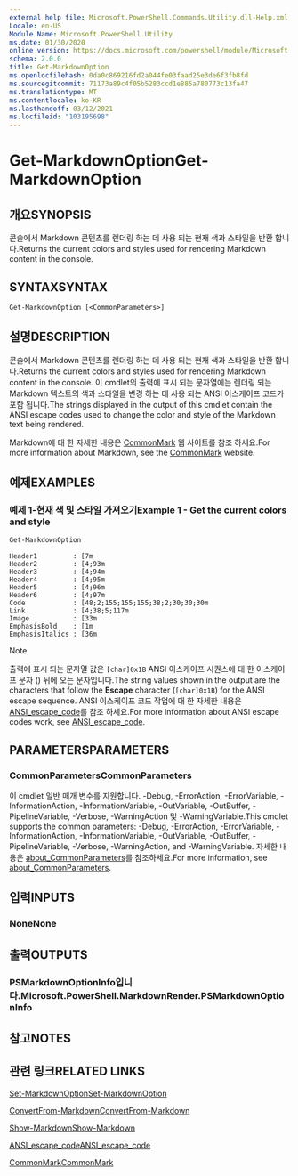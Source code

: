 ```yaml
---
external help file: Microsoft.PowerShell.Commands.Utility.dll-Help.xml
Locale: en-US
Module Name: Microsoft.PowerShell.Utility
ms.date: 01/30/2020
online version: https://docs.microsoft.com/powershell/module/Microsoft.PowerShell.Utility/Get-MarkdownOption?view=powershell-7.2&WT.mc_id=ps-gethelp
schema: 2.0.0
title: Get-MarkdownOption
ms.openlocfilehash: 0da0c869216fd2a044fe03faad25e3de6f3fb8fd
ms.sourcegitcommit: 71173a89c4f05b5283ccd1e885a780773c13fa47
ms.translationtype: MT
ms.contentlocale: ko-KR
ms.lasthandoff: 03/12/2021
ms.locfileid: "103195698"
---
```

# <span data-ttu-id="f79f2-102">Get-MarkdownOption</span><span class="sxs-lookup"><span data-stu-id="f79f2-102">Get-MarkdownOption</span></span>

## <span data-ttu-id="f79f2-103">개요</span><span class="sxs-lookup"><span data-stu-id="f79f2-103">SYNOPSIS</span></span>
<span data-ttu-id="f79f2-104">콘솔에서 Markdown 콘텐츠를 렌더링 하는 데 사용 되는 현재 색과 스타일을 반환 합니다.</span><span class="sxs-lookup"><span data-stu-id="f79f2-104">Returns the current colors and styles used for rendering Markdown content in the console.</span></span>

## <span data-ttu-id="f79f2-105">SYNTAX</span><span class="sxs-lookup"><span data-stu-id="f79f2-105">SYNTAX</span></span>

```
Get-MarkdownOption [<CommonParameters>]
```

## <span data-ttu-id="f79f2-106">설명</span><span class="sxs-lookup"><span data-stu-id="f79f2-106">DESCRIPTION</span></span>

<span data-ttu-id="f79f2-107">콘솔에서 Markdown 콘텐츠를 렌더링 하는 데 사용 되는 현재 색과 스타일을 반환 합니다.</span><span class="sxs-lookup"><span data-stu-id="f79f2-107">Returns the current colors and styles used for rendering Markdown content in the console.</span></span> <span data-ttu-id="f79f2-108">이 cmdlet의 출력에 표시 되는 문자열에는 렌더링 되는 Markdown 텍스트의 색과 스타일을 변경 하는 데 사용 되는 ANSI 이스케이프 코드가 포함 됩니다.</span><span class="sxs-lookup"><span data-stu-id="f79f2-108">The strings displayed in the output of this cmdlet contain the ANSI escape codes used to change the color and style of the Markdown text being rendered.</span></span>

<span data-ttu-id="f79f2-109">Markdown에 대 한 자세한 내용은 [CommonMark](https://commonmark.org/) 웹 사이트를 참조 하세요.</span><span class="sxs-lookup"><span data-stu-id="f79f2-109">For more information about Markdown, see the [CommonMark](https://commonmark.org/) website.</span></span>

## <span data-ttu-id="f79f2-110">예제</span><span class="sxs-lookup"><span data-stu-id="f79f2-110">EXAMPLES</span></span>

### <span data-ttu-id="f79f2-111">예제 1-현재 색 및 스타일 가져오기</span><span class="sxs-lookup"><span data-stu-id="f79f2-111">Example 1 - Get the current colors and style</span></span>

```powershell
Get-MarkdownOption
```

```Output
Header1         : [7m
Header2         : [4;93m
Header3         : [4;94m
Header4         : [4;95m
Header5         : [4;96m
Header6         : [4;97m
Code            : [48;2;155;155;155;38;2;30;30;30m
Link            : [4;38;5;117m
Image           : [33m
EmphasisBold    : [1m
EmphasisItalics : [36m
```

> [!NOTE]
> <span data-ttu-id="f79f2-112">출력에 표시 되는 문자열 값은  `[char]0x1B` ANSI 이스케이프 시퀀스에 대 한 이스케이프 문자 () 뒤에 오는 문자입니다.</span><span class="sxs-lookup"><span data-stu-id="f79f2-112">The string values shown in the output are the characters that follow the **Escape** character (`[char]0x1B`) for the ANSI escape sequence.</span></span> <span data-ttu-id="f79f2-113">ANSI 이스케이프 코드 작업에 대 한 자세한 내용은 [ANSI_escape_code](https://en.wikipedia.org/wiki/ANSI_escape_code)를 참조 하세요.</span><span class="sxs-lookup"><span data-stu-id="f79f2-113">For more information about ANSI escape codes work, see [ANSI_escape_code](https://en.wikipedia.org/wiki/ANSI_escape_code).</span></span>

## <span data-ttu-id="f79f2-114">PARAMETERS</span><span class="sxs-lookup"><span data-stu-id="f79f2-114">PARAMETERS</span></span>

### <span data-ttu-id="f79f2-115">CommonParameters</span><span class="sxs-lookup"><span data-stu-id="f79f2-115">CommonParameters</span></span>

<span data-ttu-id="f79f2-116">이 cmdlet 일반 매개 변수를 지원합니다. -Debug, -ErrorAction, -ErrorVariable, -InformationAction, -InformationVariable, -OutVariable, -OutBuffer, -PipelineVariable, -Verbose, -WarningAction 및 -WarningVariable.</span><span class="sxs-lookup"><span data-stu-id="f79f2-116">This cmdlet supports the common parameters: -Debug, -ErrorAction, -ErrorVariable, -InformationAction, -InformationVariable, -OutVariable, -OutBuffer, -PipelineVariable, -Verbose, -WarningAction, and -WarningVariable.</span></span> <span data-ttu-id="f79f2-117">자세한 내용은 [about_CommonParameters](https://go.microsoft.com/fwlink/?LinkID=113216)를 참조하세요.</span><span class="sxs-lookup"><span data-stu-id="f79f2-117">For more information, see [about_CommonParameters](https://go.microsoft.com/fwlink/?LinkID=113216).</span></span>

## <span data-ttu-id="f79f2-118">입력</span><span class="sxs-lookup"><span data-stu-id="f79f2-118">INPUTS</span></span>

### <span data-ttu-id="f79f2-119">None</span><span class="sxs-lookup"><span data-stu-id="f79f2-119">None</span></span>

## <span data-ttu-id="f79f2-120">출력</span><span class="sxs-lookup"><span data-stu-id="f79f2-120">OUTPUTS</span></span>

### <span data-ttu-id="f79f2-121">PSMarkdownOptionInfo입니다.</span><span class="sxs-lookup"><span data-stu-id="f79f2-121">Microsoft.PowerShell.MarkdownRender.PSMarkdownOptionInfo</span></span>

## <span data-ttu-id="f79f2-122">참고</span><span class="sxs-lookup"><span data-stu-id="f79f2-122">NOTES</span></span>

## <span data-ttu-id="f79f2-123">관련 링크</span><span class="sxs-lookup"><span data-stu-id="f79f2-123">RELATED LINKS</span></span>

[<span data-ttu-id="f79f2-124">Set-MarkdownOption</span><span class="sxs-lookup"><span data-stu-id="f79f2-124">Set-MarkdownOption</span></span>](Set-MarkdownOption.md)

[<span data-ttu-id="f79f2-125">ConvertFrom-Markdown</span><span class="sxs-lookup"><span data-stu-id="f79f2-125">ConvertFrom-Markdown</span></span>](ConvertFrom-Markdown.md)

[<span data-ttu-id="f79f2-126">Show-Markdown</span><span class="sxs-lookup"><span data-stu-id="f79f2-126">Show-Markdown</span></span>](Show-Markdown.md)

[<span data-ttu-id="f79f2-127">ANSI_escape_code</span><span class="sxs-lookup"><span data-stu-id="f79f2-127">ANSI_escape_code</span></span>](https://en.wikipedia.org/wiki/ANSI_escape_code)

[<span data-ttu-id="f79f2-128">CommonMark</span><span class="sxs-lookup"><span data-stu-id="f79f2-128">CommonMark</span></span>](https://commonmark.org/)

